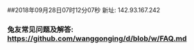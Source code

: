 ##2018年09月28日07时12分07秒 新址: 142.93.167.242
### 兔友常见问题及解答: https://github.com/wanggonging/d/blob/w/FAQ.md
